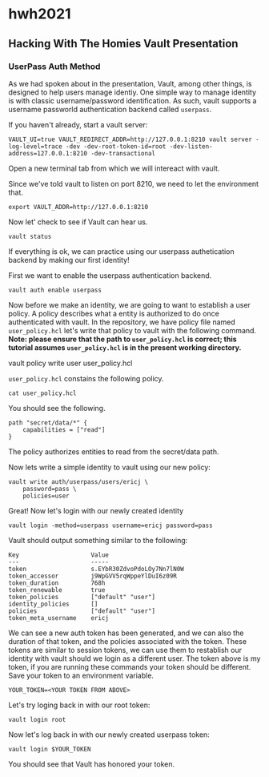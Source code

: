# hwh2021

## Hacking With The Homies Vault Presentation

### UserPass Auth Method

As we had spoken about in the presentation, Vault, among other things, is designed to help users manage identiy. One simple way to manage identity is with classic username/password identification. As such, vault supports a username passworld authentication backend called `userpass`.

If you haven't already, start a vault server:

```
VAULT_UI=true VAULT_REDIRECT_ADDR=http://127.0.0.1:8210 vault server -log-level=trace -dev -dev-root-token-id=root -dev-listen-address=127.0.0.1:8210 -dev-transactional
```

Open a new terminal tab from which we will intereact with vault.

Since we've told vault to listen on port 8210, we need to let the environment that.

```
export VAULT_ADDR=http://127.0.0.1:8210
```

Now let' check to see if Vault can hear us.

```
vault status
```

If everything is ok, we can practice using our userpass authetication backend by making our first identity!

First we want to enable the userpass authentication backend.

```
vault auth enable userpass
```

Now before we make an identity, we are going to want to establish a user policy. A policy describes what a entity is authorized to do once authenticated with vault. In the repository, we have policy file named `user_policy.hcl` let's write that policy to vault with the following command. **Note: please ensure that the path to `user_policy.hcl` is correct; this tutorial assumes `user_policy.hcl` is in the present working directory.**

vault policy write user user_policy.hcl

`user_policy.hcl` constains the following policy.

```
cat user_policy.hcl
```

You should see the following.

```
path "secret/data/*" {
    capabilities = ["read"]
}
```

The policy authorizes entities to read from the secret/data path.

Now lets write a simple identity to vault using our new policy:

```
vault write auth/userpass/users/ericj \
    password=pass \
    policies=user
```

Great! Now let's login with our newly created identity

```
vault login -method=userpass username=ericj password=pass
```

Vault should output something similar to the following:

```
Key                    Value
---                    -----
token                  s.EYbR30ZdvoPdoLOy7Nn7lN0W
token_accessor         j9WpGVV5rqWppeYlDuI6z09R
token_duration         768h
token_renewable        true
token_policies         ["default" "user"]
identity_policies      []
policies               ["default" "user"]
token_meta_username    ericj
```

We can see a new auth token has been generated, and we can also the duration of that token, and the policies associated with the token. These tokens are similar to session tokens, we can use them to restablish our identity with vault should we login as a different user. The token above is my token, if you are running these commands your token should be different. Save your token to an environment variable.

```
YOUR_TOKEN=<YOUR TOKEN FROM ABOVE>
```

Let's try loging back in with our root token:

```
vault login root
```

Now let's log back in with our newly created userpass token:

```
vault login $YOUR_TOKEN
```

You should see that Vault has honored your token. 
